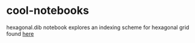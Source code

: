 # cool-notebooks

hexagonal.dib notebook explores an indexing scheme for hexagonal grid found [here](https://www.redblobgames.com/grids/hexagons/)
